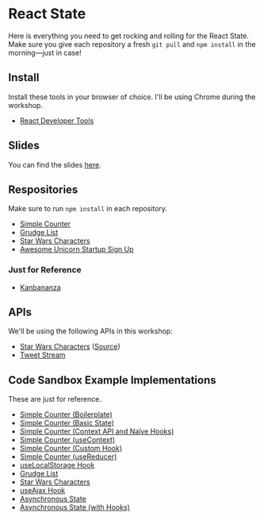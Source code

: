 # React State

Here is everything you need to get rocking and rolling for the React State. Make sure you give each repository a fresh `git pull` and `npm install` in the morning—just in case!

## Install

Install these tools in your browser of choice. I'll be using Chrome during the workshop.

- [React Developer Tools](https://github.com/facebook/react-devtools)

## Slides

You can find the slides [here](https://speakerdeck.com/stevekinney/react-state).

## Respositories

Make sure to run `npm install` in each repository.

- [Simple Counter](https://github.com/stevekinney/simple-counter-react-state)
- [Grudge List](https://github.com/stevekinney/grudges-react-state)
- [Star Wars Characters](https://github.com/stevekinney/star-wars-characters-react-state)
- [Awesome Unicorn Startup Sign Up](https://github.com/stevekinney/user-signup-react-state)

### Just for Reference

- [Kanbananza](https://github.com/stevekinney/kanbananza-react-state)

## APIs

We'll be using the following APIs in this workshop:

- [Star Wars Characters](https://star-was-character-search.glitch.me/) ([Source](https://glitch.com/~star-was-character-search))
- [Tweet Stream](https://tweet-stream.glitch.me/)

## Code Sandbox Example Implementations

These are just for reference.

- [Simple Counter (Boilerplate)](https://codesandbox.io/s/m7vm5wqjoy)
- [Simple Counter (Basic State)](https://codesandbox.io/s/m4xq2j3p5j)
- [Simple Counter (Context API and Naïve Hooks)](https://codesandbox.io/s/k5m0lm3nr3)
- [Simple Counter (useContext)](https://codesandbox.io/s/18qqxmkx8j)
- [Simple Counter (Custom Hook)](https://codesandbox.io/s/omm3mpqm6)
- [Simple Counter (useReducer)](https://codesandbox.io/s/v39l639vn3)
- [useLocalStorage Hook](https://codesandbox.io/s/e4s2j)
- [Grudge List](https://codesandbox.io/s/github/stevekinney/grudges-react-state)
- [Star Wars Characters](https://codesandbox.io/s/github/stevekinney/star-wars-characters-react-state)
- [useAjax Hook](https://codesandbox.io/s/29vhg)
- [Asynchronous State](https://codesandbox.io/s/6z2rkmx6k)
- [Asynchronous State (with Hooks)](https://codesandbox.io/s/zx54l1kzpl)
